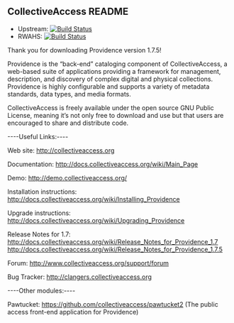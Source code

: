 CollectiveAccess README
-----------------------

* Upstream: [![Build Status](https://secure.travis-ci.org/collectiveaccess/providence.png?branch=master-fix)](http://travis-ci.org/collectiveaccess/providence)
* RWAHS: [![Build Status](https://secure.travis-ci.org/rwahs/providence.png?branch=master-fix)](http://travis-ci.org/rwahs/providence)


Thank you for downloading Providence version 1.7.5!

Providence is the “back-end” cataloging component of CollectiveAccess, a web-based suite of applications providing a framework for management, description, and discovery of complex digital and physical collections.  Providence is highly configurable and supports a variety of metadata standards, data types, and media formats.  

CollectiveAccess is freely available under the open source GNU Public License, meaning it’s not only free to download and use but that users are encouraged to share and distribute code.

----Useful Links:----

   Web site: http://collectiveaccess.org
   
   Documentation: http://docs.collectiveaccess.org/wiki/Main_Page
   
   Demo: http://demo.collectiveaccess.org/

   Installation instructions: http://docs.collectiveaccess.org/wiki/Installing_Providence

   Upgrade instructions: http://docs.collectiveaccess.org/wiki/Upgrading_Providence

   Release Notes for 1.7:  http://docs.collectiveaccess.org/wiki/Release_Notes_for_Providence_1.7
http://docs.collectiveaccess.org/wiki/Release_Notes_for_Providence_1.7.5

   Forum: http://www.collectiveaccess.org/support/forum

   Bug Tracker: http://clangers.collectiveaccess.org


----Other modules:----

   Pawtucket: https://github.com/collectiveaccess/pawtucket2 (The public access front-end application for Providence)